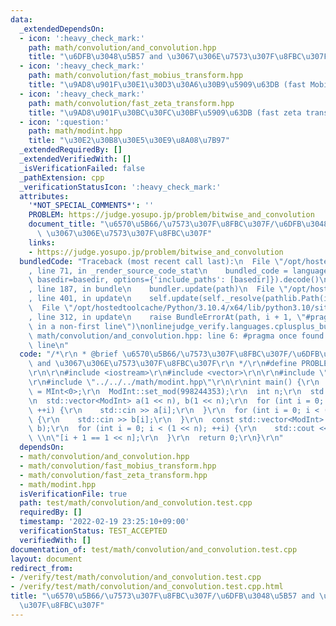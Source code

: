 ```yaml
---
data:
  _extendedDependsOn:
  - icon: ':heavy_check_mark:'
    path: math/convolution/and_convolution.hpp
    title: "\u6DFB\u3048\u5B57 and \u3067\u306E\u7573\u307F\u8FBC\u307F"
  - icon: ':heavy_check_mark:'
    path: math/convolution/fast_mobius_transform.hpp
    title: "\u9AD8\u901F\u30E1\u30D3\u30A6\u30B9\u5909\u63DB (fast Mobius transform)"
  - icon: ':heavy_check_mark:'
    path: math/convolution/fast_zeta_transform.hpp
    title: "\u9AD8\u901F\u30BC\u30FC\u30BF\u5909\u63DB (fast zeta transform)"
  - icon: ':question:'
    path: math/modint.hpp
    title: "\u30E2\u30B8\u30E5\u30E9\u8A08\u7B97"
  _extendedRequiredBy: []
  _extendedVerifiedWith: []
  _isVerificationFailed: false
  _pathExtension: cpp
  _verificationStatusIcon: ':heavy_check_mark:'
  attributes:
    '*NOT_SPECIAL_COMMENTS*': ''
    PROBLEM: https://judge.yosupo.jp/problem/bitwise_and_convolution
    document_title: "\u6570\u5B66/\u7573\u307F\u8FBC\u307F/\u6DFB\u3048\u5B57 and\
      \ \u3067\u306E\u7573\u307F\u8FBC\u307F"
    links:
    - https://judge.yosupo.jp/problem/bitwise_and_convolution
  bundledCode: "Traceback (most recent call last):\n  File \"/opt/hostedtoolcache/Python/3.10.4/x64/lib/python3.10/site-packages/onlinejudge_verify/documentation/build.py\"\
    , line 71, in _render_source_code_stat\n    bundled_code = language.bundle(stat.path,\
    \ basedir=basedir, options={'include_paths': [basedir]}).decode()\n  File \"/opt/hostedtoolcache/Python/3.10.4/x64/lib/python3.10/site-packages/onlinejudge_verify/languages/cplusplus.py\"\
    , line 187, in bundle\n    bundler.update(path)\n  File \"/opt/hostedtoolcache/Python/3.10.4/x64/lib/python3.10/site-packages/onlinejudge_verify/languages/cplusplus_bundle.py\"\
    , line 401, in update\n    self.update(self._resolve(pathlib.Path(included), included_from=path))\n\
    \  File \"/opt/hostedtoolcache/Python/3.10.4/x64/lib/python3.10/site-packages/onlinejudge_verify/languages/cplusplus_bundle.py\"\
    , line 312, in update\n    raise BundleErrorAt(path, i + 1, \"#pragma once found\
    \ in a non-first line\")\nonlinejudge_verify.languages.cplusplus_bundle.BundleErrorAt:\
    \ math/convolution/and_convolution.hpp: line 6: #pragma once found in a non-first\
    \ line\n"
  code: "/*\r\n * @brief \u6570\u5B66/\u7573\u307F\u8FBC\u307F/\u6DFB\u3048\u5B57\
    \ and \u3067\u306E\u7573\u307F\u8FBC\u307F\r\n */\r\n#define PROBLEM \"https://judge.yosupo.jp/problem/bitwise_and_convolution\"\
    \r\n\r\n#include <iostream>\r\n#include <vector>\r\n\r\n#include \"../../../math/convolution/and_convolution.hpp\"\
    \r\n#include \"../../../math/modint.hpp\"\r\n\r\nint main() {\r\n  using ModInt\
    \ = MInt<0>;\r\n  ModInt::set_mod(998244353);\r\n  int n;\r\n  std::cin >> n;\r\
    \n  std::vector<ModInt> a(1 << n), b(1 << n);\r\n  for (int i = 0; i < (1 << n);\
    \ ++i) {\r\n    std::cin >> a[i];\r\n  }\r\n  for (int i = 0; i < (1 << n); ++i)\
    \ {\r\n    std::cin >> b[i];\r\n  }\r\n  const std::vector<ModInt> c = and_convolution(a,\
    \ b);\r\n  for (int i = 0; i < (1 << n); ++i) {\r\n    std::cout << c[i] << \"\
    \ \\n\"[i + 1 == 1 << n];\r\n  }\r\n  return 0;\r\n}\r\n"
  dependsOn:
  - math/convolution/and_convolution.hpp
  - math/convolution/fast_mobius_transform.hpp
  - math/convolution/fast_zeta_transform.hpp
  - math/modint.hpp
  isVerificationFile: true
  path: test/math/convolution/and_convolution.test.cpp
  requiredBy: []
  timestamp: '2022-02-19 23:25:10+09:00'
  verificationStatus: TEST_ACCEPTED
  verifiedWith: []
documentation_of: test/math/convolution/and_convolution.test.cpp
layout: document
redirect_from:
- /verify/test/math/convolution/and_convolution.test.cpp
- /verify/test/math/convolution/and_convolution.test.cpp.html
title: "\u6570\u5B66/\u7573\u307F\u8FBC\u307F/\u6DFB\u3048\u5B57 and \u3067\u306E\u7573\
  \u307F\u8FBC\u307F"
---
```

